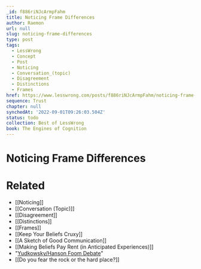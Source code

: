 ```yaml
---
_id: f886riNJcArmpFahm
title: Noticing Frame Differences
author: Raemon
url: null
slug: noticing-frame-differences
type: post
tags:
  - LessWrong
  - Concept
  - Post
  - Noticing
  - Conversation_(topic)
  - Disagreement
  - Distinctions
  - Frames
href: https://www.lesswrong.com/posts/f886riNJcArmpFahm/noticing-frame-differences
sequence: Trust
chapter: null
synchedAt: '2022-09-01T09:26:03.504Z'
status: todo
collection: Best of LessWrong
book: The Engines of Cognition
---
```


# Noticing Frame Differences


# Related

- [[Noticing]]
- [[Conversation (Topic)]]
- [[Disagreement]]
- [[Distinctions]]
- [[Frames]]
- [[Keep Your Beliefs Cruxy]]
- [[A Sketch of Good Communication]]
- [[Making Beliefs Pay Rent (in Anticipated Experiences)]]
- "[Yudkowsky/Hanson Foom Debate](https://intelligence.org/ai-foom-debate/)"
- [[Do you fear the rock or the hard place?]]